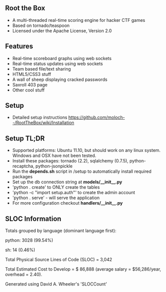 Root the Box
-------------------
* A multi-threaded real-time scoring engine for hacker CTF games
* Based on tornado/teaspoon
* Licensed under the Apache License, Version 2.0

Features
-------------------
* Real-time scoreboard graphs using web sockets
* Real-time status updates using web sockets
* Team based file/text sharing
* HTML5/CSS3 stuff
* A wall of sheep displaying cracked passwords
* Saxroll 403 page
* Other cool stuff

 Setup
-------------------
* Detailed setup instructions https://github.com/moloch--/RootTheBox/wiki/Installation

Setup TL;DR
-------------------
* Supported platforms: Ubuntu 11.10, but should work on any linux system.  Windows and OSX have not been tested.
* Install these packages: tornado (2.2), sqlalchemy (0.7.5), python-recaptcha, python-jsonpickle
* Run the __depends.sh__ script in /setup to automatically install required packages
* Set up the db connection string at __models/\_\_init\_\_.py__
* 'python . create' to ONLY create the tables 
* 'python -c "import setup.auth"' to create the admin account
* 'python . serve' - will serve the application
*  For more configuration checkout __handlers/\_\_init\_\_.py__

SLOC Information
---------------------

Totals grouped by language (dominant language first):

python:        3028 (99.54%)

sh:              14 (0.46%)

Total Physical Source Lines of Code (SLOC)                = 3,042

Total Estimated Cost to Develop                           = $ 86,888 (average salary = $56,286/year, overhead = 2.40).

Generated using David A. Wheeler's 'SLOCCount'

